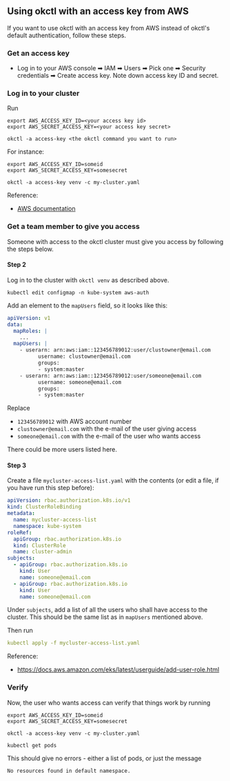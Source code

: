 ## Using okctl with an access key from AWS

If you want to use okctl with an access key from AWS instead of okctl's default authentication, follow these steps.

### Get an access key

* Log in to your AWS console ➡ IAM ➡ Users ➡ Pick one ➡ Security credentials ➡ Create access key. Note down access key ID and secret.

### Log in to your cluster

Run

```shell
export AWS_ACCESS_KEY_ID=<your access key id>
export AWS_SECRET_ACCESS_KEY=<your access key secret>

okctl -a access-key <the okctl command you want to run> 
```

For instance:

```shell
export AWS_ACCESS_KEY_ID=someid
export AWS_SECRET_ACCESS_KEY=somesecret

okctl -a access-key venv -c my-cluster.yaml 
```

Reference:

* [AWS documentation](https://docs.aws.amazon.com/cli/latest/userguide/cli-configure-envvars.html)

### Get a team member to give you access

Someone with access to the okctl cluster must give you access by following the steps below.

#### Step 2

Log in to the cluster with `okctl venv` as described above.

```shell
kubectl edit configmap -n kube-system aws-auth
```

Add an element to the `mapUsers` field, so it looks like this:

```yaml
apiVersion: v1
data:
  mapRoles: |
    ...
  mapUsers: |
    - userarn: arn:aws:iam::123456789012:user/clustowner@email.com
          username: clustowner@email.com
          groups:
          - system:master
    - userarn: arn:aws:iam::123456789012:user/someone@email.com
          username: someone@email.com
          groups:
          - system:master
```

Replace

* `123456789012` with AWS account number
* `clustowner@email.com` with the e-mail of the user giving access 
* `someone@email.com` with the e-mail of the user who wants access 

There could be more users listed here.

#### Step 3

Create a file `mycluster-access-list.yaml` with the contents (or edit a file, if you have run this step before):

```yaml
apiVersion: rbac.authorization.k8s.io/v1
kind: ClusterRoleBinding
metadata:
  name: mycluster-access-list
  namespace: kube-system
roleRef:
  apiGroup: rbac.authorization.k8s.io
  kind: ClusterRole
  name: cluster-admin
subjects:
  - apiGroup: rbac.authorization.k8s.io
    kind: User
    name: someone@email.com
  - apiGroup: rbac.authorization.k8s.io
    kind: User
    name: someone@email.com

```

Under `subjects`, add a list of all the users who shall have access to the cluster. This should be the same list as in `mapUsers` mentioned above.

Then run

```yaml
kubectl apply -f mycluster-access-list.yaml
```

Reference:

* https://docs.aws.amazon.com/eks/latest/userguide/add-user-role.html

### Verify

Now, the user who wants access can verify that things work by running

```shell
export AWS_ACCESS_KEY_ID=someid
export AWS_SECRET_ACCESS_KEY=somesecret

okctl -a access-key venv -c my-cluster.yaml

kubectl get pods
```

This should give no errors - either a list of pods, or just the message

```
No resources found in default namespace.
```
